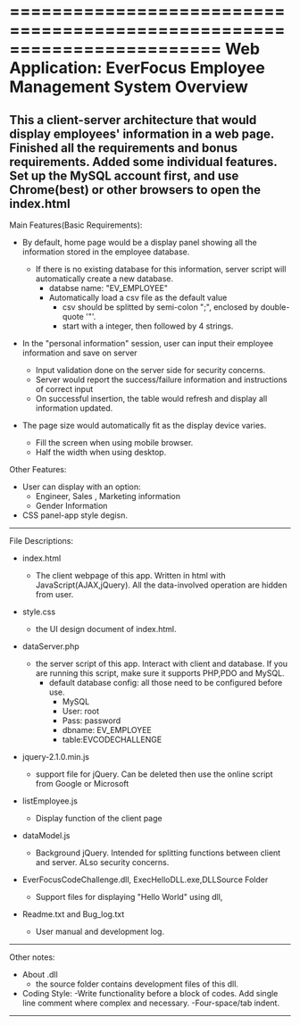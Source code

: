 ========================================================================
     Web Application: EverFocus Employee Management System Overview
========================================================================

This a client-server architecture that would display employees' information in a web
page. Finished all the requirements and bonus requirements. Added some individual features.
Set up the MySQL account first, and use Chrome(best) or other browsers to open the index.html
------------------------------------------------------------------------------------
Main Features(Basic Requirements):
 - By default, home page would be a display panel showing all the information stored in the employee database.
     - If there is no existing database for this information, server script will automatically create a new database.
         - databse name: "EV_EMPLOYEE"
         - Automatically load a csv file as the default value
             - csv should be splitted by semi-colon ";", enclosed by double-quote '"'.
             - start with a integer, then followed by 4 strings.

 - In the "personal information" session, user can input their employee information and save on server
     - Input validation done on the server side for security concerns.
     - Server would report the success/failure information and instructions of correct input
     - On successful insertion, the table would refresh and display all information updated.

 - The page size would automatically fit as the display device varies.
     - Fill the screen when using mobile browser.
     - Half the width when using desktop.

Other Features:
 - User can display with an option:
   - Engineer, Sales , Marketing information
   - Gender Information
 - CSS panel-app style degisn.

------------------------------------------------------------------------------------
File Descriptions:
 - index.html
   - The client webpage of this app. Written in html with JavaScript(AJAX,jQuery). All the data-involved operation are hidden from user.

 - style.css
   - the UI design document of index.html. 

 - dataServer.php
   - the server script of this app. Interact with client and database. If you are running this script, make sure it supports PHP,PDO and MySQL.
     - default database config: all those need to be configured before use.
       - MySQL
       - User: root
       - Pass: password
       - dbname: EV_EMPLOYEE
       - table:EVCODECHALLENGE

  - jquery-2.1.0.min.js
    - support file for jQuery. Can be deleted then use the online script from Google or Microsoft
  
  - listEmployee.js
    - Display function of the client page

  - dataModel.js
    - Background jQuery. Intended for splitting functions between client and server. ALso security concerns.

  - EverFocusCodeChallenge.dll, ExecHelloDLL.exe,DLLSource Folder
    - Support files for displaying "Hello World" using dll,

  - Readme.txt and Bug_log.txt
    - User manual and development log.
------------------------------------------------------------------------------------
Other notes:
   - About  .dll
     - the source folder contains development files of this dll.
   - Coding Style:
     -Write functionality before a block of codes. Add single line comment where complex and necessary. 
     -Four-space/tab indent. 
------------------------------------------------------------------------------------
